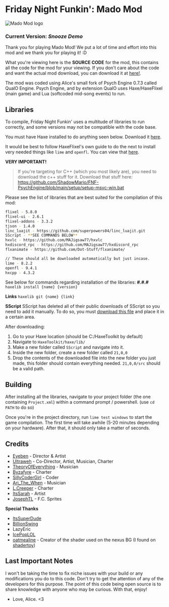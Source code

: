 

# Friday Night Funkin': Mado Mod

![Mado Mod logo](https://files.catbox.moe/5t3e6t.png)

### Current Version: *Snooze Demo*

Thank you for playing Mado Mod! We put a lot of time and effort into this mod and we thank you for playing it! :D

What you're viewing here is the **SOURCE CODE** for the mod, this contains all the code for the mod for your viewing. If you don't care about the code and want the actual mod download, you can download it at [here!](https://www.x.com/sillycodergirl).

The mod was coded using Alice's small fork of Psych Engine 0.7.3 called QualO Engine.
Psych Engine, and by extension QualO uses Haxe/HaxeFlixel (main game) and Lua (softcoded mid-song events) to run.

## Libraries
To compile, Friday Night Funkin' uses a multitude of libraries to run correctly, and some versions may not be compatible with the code base.

You must have Haxe installed to do anything seen below. Download it [here](https://haxe.org/).

It would be best to follow HaxeFlixel's own guide to do the next to install very needed things like `lime` and `openfl`. You can view that [here](https://haxeflixel.com/documentation/install-haxeflixel/).

**VERY IMPORTANT!**
> If you're targeting for C++ (which you most likely are), you need to download the c++ stuff for it. Download that stuff here: https://github.com/ShadowMario/FNF-PsychEngine/blob/main/setup/setup-msvc-win.bat


Please see the list of libraries that are best suited for the compilation of this mod:
```bash
flixel - 5.8.0
flixel-ui - 2.6.1
flixel-addons - 3.3.2
tjson - 1.4.0
linc_luajit - https://github.com/superpowers04/linc_luajit.git
SScript - **SEE COMMANDS BELOW**
hxvlc - https://github.com/MAJigsaw77/hxvlc
hxdiscord_rpc - https://github.com/MAJigsaw77/hxdiscord_rpc
flxanimate - https://github.com/Dot-Stuff/flxanimate/

// These should all be downloaded automatically but just incase.
lime - 8.2.2
openfl - 9.4.1
hxcpp - 4.3.2

```
See below for commands regarding installation of the libraries:
**#.#.#**
`haxelib install {name} {version}`

**Links**
`haxelib git {name} {link}`

**SScript**
SScript has deleted all of their public downloads of SScript so you need to add it manually.
To do so, you must [download this file](https://github.com/CCobaltDev/SScript-Archive/raw/refs/heads/main/archives/SScript-21,0,0.zip) and place it in a certain area.

After downloading:

 1. Go to your Haxe location (should be C:/HaxeToolkit by default)
 2. Navigate to `HaxeToolkit/haxe/lib/`
 3. Make a new folder called `SScript` and navigate into it.
 4. Inside the new folder, create a new folder called `21,0,0`
 5. Drop the contents of the downloaded file into the new folder you just made, this folder should contain everything needed. `21,0,0/src` should be a valid path.

## Building
After installing all the libraries, navigate to your project folder (the one containing `Project.xml`) within a command prompt / powershell. (use `cd PATH` to do so)

Once you're in the project directory, run `lime test windows` to start the game compilation.
The first time will take awhile (5-20 minutes depending on your hardware). After that, it should only take a matter of seconds.

## Credits
- [Eyeben](https://x.com/IBNVintage) - Director & Artist
- [Ultraweh](https://x.com/UltraWeh) - Co-Director, Artist, Musician, Charter
- [TheoryOfEverything](https://x.com/gdLevelTwelve) - Musician
- [Byzafyre](https://x.com/byzafyre) - Charter
- [SillyCoderGirl](https://x.com/sillycodergirl) - Coder
- [Ari_The_When](https://x.com/Ari_the_when) - Musician
- [L.Creeper](https://x.com/CartoonSpeed) - Charter
- [ItsSarah](https://x.com/themariogal) - Artist
- [JosephTL](https://x.com/TLimbless) - F.C. Sprites

**Special Thanks**

- [ItsSuperDude](https://x.com/Itssuperdude)
- [BillionSwing](https://x.com/Billion_Swing)
- LazyEric
- [IcePopLOL](https://x.com/icepoplolNG)
- [oatmealine](https://oat.zone/) - Creator of the shader used on the nexus BG (I found on [shadertoy](https://www.shadertoy.com/view/wtlyzH))

## Last Important Notes
I won't be taking the time to fix niche issues with your build or any modifications you do to this code. Don't try to get the attention of any of the developers for this purpose. The point of this code being open source is to share knowledge with anyone who may be curious. With that, enjoy!

- Love, Alice. <3
